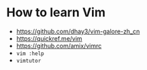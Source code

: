 # How to learn Vim

- https://github.com/dhay3/vim-galore-zh_cn
- https://quickref.me/vim
- https://github.com/amix/vimrc
- `vim :help`
- `vimtutor`